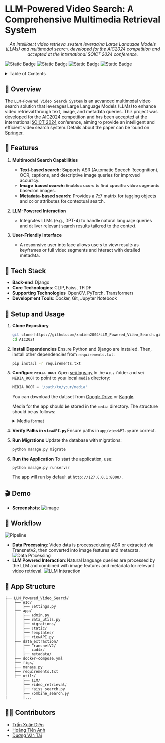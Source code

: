 # LLM-Powered Video Search: A Comprehensive Multimedia Retrieval System

<p align="center">
  <em>An intelligent video retrieval system leveraging Large Language Models (LLMs) and multimodal search, developed for the AIC2024 competition and accepted at the international SOICT 2024 conference.</em>
</p>

![Static Badge](https://img.shields.io/badge/python->=3.10-blue)
![Static Badge](https://img.shields.io/badge/django-3.x-blue)
![Static Badge](https://img.shields.io/badge/clip-v1.0-blue)
![Static Badge](https://img.shields.io/badge/tfidf-1.5.2-blue)

<details>
  <summary>Table of Contents</summary>

  - [📍 Overview](#-overview)
  - [🎯 Features](#-features)
  - [🤖 Tech Stack](#-tech-stack)
  - [🚀 Setup and Usage](#-setup-and-usage)
  - [🎬 Demo](#-demo)
  - [👣 Workflow](#-workflow)
  - [📐 App Structure](#-app-structure)
  - [🧑‍💻 Contributors](#-contributors)

</details>

## 📍 Overview 
The `LLM-Powered Video Search System` is an advanced multimodal video search solution that leverages Large Language Models (LLMs) to enhance video retrieval through text, image, and metadata queries. This project was developed for the [AIC2024](https://aichallenge.hochiminhcity.gov.vn/) competition and has been accepted at the international [SOICT 2024](https://soict.org/) conference, aiming to provide an intelligent and efficient video search system. Details about the paper can be found on [Springer](https://www.springer.com/).

## 🎯 Features

1. **Multimodal Search Capabilities**
   - **Text-based search:** Supports ASR (Automatic Speech Recognition), OCR, captions, and descriptive image queries for improved accuracy.
   - **Image-based search:** Enables users to find specific video segments based on images.
   - **Metadata-based search:** Provides a 7x7 matrix for tagging objects and color attributes for contextual search.

2. **LLM-Powered Interaction**
   - Integrates LLMs (e.g., GPT-4) to handle natural language queries and deliver relevant search results tailored to the context.

3. **User-Friendly Interface**
   - A responsive user interface allows users to view results as keyframes or full video segments and interact with detailed metadata.

## 🤖 Tech Stack

- **Back-end**: Django
- **Core Technologies**: CLIP, Faiss, TFIDF
- **Supporting Technologies**: OpenCV, PyTorch, Transformers
- **Development Tools**: Docker, Git, Jupyter Notebook

## 🚀 Setup and Usage

1. **Clone Repository**
   ```bash
   git clone https://github.com/xndien2004/LLM_Powered_Video_Search.git
   cd AIC2024
   ```

2. **Install Dependencies**
   Ensure Python and Django are installed. Then, install other dependencies from `requirements.txt`:

   ```bash
   pip install -r requirements.txt
   ```

3. **Configure `MEDIA_ROOT`**
   Open [settings.py](./AIC/settings.py) in the `AIC/` folder and set `MEDIA_ROOT` to point to your local `media` directory:

   ```python
   MEDIA_ROOT = '/path/to/your/media'
   ```
   You can download the dataset from [Google Drive](https://drive.google.com/drive/folders/17Yab4iMAEzok0pO_czgbAkKBlaQ2ptqU) or [Kaggle](https://www.kaggle.com/datasets/tienanh2003/keyframes-v1-aic2024).

   Media for the app should be stored in the `media` directory. The structure should be as follows:
   <details>
   <summary>Media format</summary>
   ```
   media/
   ├── contexts_bin/
   │   ├── npz/
   │   │   ├── sparse_context_matrix_asr.npz
   │   │   ├── sparse_context_matrix_caption.npz
   │   │   ├── sparse_context_matrix_number_tag.npz
   │   │   ├── sparse_context_matrix_number.npz
   │   │   ├── sparse_context_matrix_ocr.npz
   │   │   ├── sparse_context_matrix_synthetic.npz
   │   │   ├── sparse_context_matrix_tag.npz
   │   ├── pkl/
   │   │   ├── tfidf_transform_asr.pkl
   │   │   ├── tfidf_transform_caption.pkl
   │   │   ├── tfidf_transform_number_tag.pkl
   │   │   ├── tfidf_transform_number.pkl
   │   │   ├── tfidf_transform_ocr.pkl
   │   │   ├── tfidf_transform_synthetic.pkl
   │   │   ├── tfidf_transform_tag.pkl
   ├── faiss/
   │   ├── faiss_openclip.bin
   │   ├── ...
   ├── Keyframes/
   │   ├── Keyframes_L01/keyframes/
   │   │   ├── L01_V001/
   │   │   │   ├── 001.jpg
   │   │   │   ├── 002.jpg
   │   │   │   ├── ...
   │   ├── ...
   ├── map-keyframes/
   │   ├── L01_V001.csv
   │   ├── L01_V002.csv
   │   ├── ...
   ├── media-info/
   │   ├── L01_V001.json
   │   ├── L01_V002.json
   │   ├── ...
   ├── tag/
   │   ├── tag_corpus.txt
   ├── id2img_fps_extra.json
   ├── id2img_fps.json
   ├── id2video.json
   ├── map-asr.json

   ```
   </details>

4. **Verify Paths in `viewAPI.py`**
   Ensure paths in `app/viewAPI.py` are correct.

5. **Run Migrations**
   Update the database with migrations:

   ```bash
   python manage.py migrate
   ```

6. **Run the Application**
   To start the application, use:

   ```bash
   python manage.py runserver
   ```

   The app will run by default at `http://127.0.0.1:8000/`.

## 🎬 Demo

- **Screenshots**: ![image](./figs/image/demo.png)

## 👣 Workflow
![Pipeline](./figs/image/pipeline.png)
- **Data Processing**: Video data is processed using ASR or extracted via TransnetV2, then converted into image features and metadata.
![Data Processing](./figs/image/data_processing.png)
- **LLM Powered Interaction**: Natural language queries are processed by the LLM and combined with image features and metadata for relevant video retrieval.
![LLM Interaction](./figs/image/LLM.png)


## 📐 App Structure
```
├── LLM_Powered_Video_Search/
│   ├── AIC/
│   │   ├── settings.py
│   ├── app/
│   │   ├── admin.py
│   │   ├── data_utils.py
│   │   ├── migrations/
│   │   ├── static/
│   │   ├── templates/
│   │   ├── viewAPI.py 
│   ├── data_extraction/
│   │   ├── TransnetV2/
│   │   ├── audio/
│   │   ├── metadata/
│   ├── docker-compose.yml
│   ├── figs/
│   ├── manage.py
│   ├── requirements.txt
│   ├── utils/
│       ├── LLM/
│       ├── video_retrieval/
│       ├── faiss_search.py
│       ├── combine_search.py
|       |...
```

## 🧑‍💻 Contributors

- [Trần Xuân Diện](https://github.com/dienlamAI)
- [Hoàng Tiến Anh](https://github.com/HTAnh2003)
- [Dương Văn Tài](https://github.com/TaiDuongRepo)

